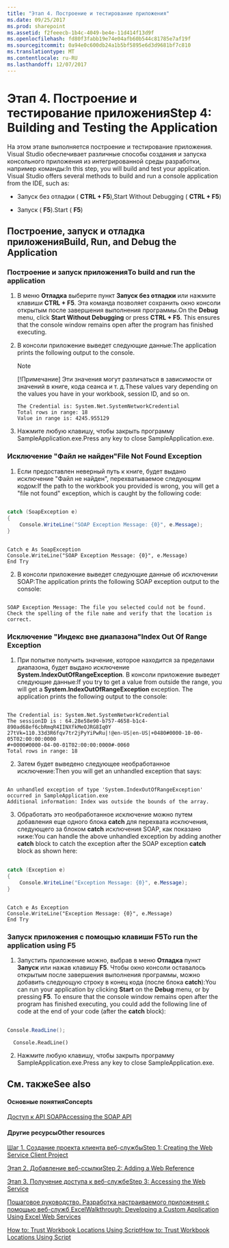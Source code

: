 ```yaml
---
title: "Этап 4. Построение и тестирование приложения"
ms.date: 09/25/2017
ms.prod: sharepoint
ms.assetid: f2feeecb-1b4c-4049-be4e-11d414f13d9f
ms.openlocfilehash: fd80f3fabb19e74e04afb60b544c81785e7af19f
ms.sourcegitcommit: 0a94e0c600db24a1b5bf5895e6d3d9681bf7c810
ms.translationtype: MT
ms.contentlocale: ru-RU
ms.lasthandoff: 12/07/2017
---
```

# <a name="step-4-building-and-testing-the-application"></a><span data-ttu-id="bc381-102">Этап 4. Построение и тестирование приложения</span><span class="sxs-lookup"><span data-stu-id="bc381-102">Step 4: Building and Testing the Application</span></span>

<span data-ttu-id="bc381-p101">На этом этапе выполняется построение и тестирование приложения. Visual Studio обеспечивает различные способы создания и запуска консольного приложения из интегрированной среды разработки, например команды:</span><span class="sxs-lookup"><span data-stu-id="bc381-p101">In this step, you will build and test your application. Visual Studio offers several methods to build and run a console application from the IDE, such as:</span></span>
  
    
    


- <span data-ttu-id="bc381-105">Запуск без отладки ( **CTRL + F5**),</span><span class="sxs-lookup"><span data-stu-id="bc381-105">Start Without Debugging ( **CTRL + F5**)</span></span>
    
  
- <span data-ttu-id="bc381-106">Запуск ( **F5**).</span><span class="sxs-lookup"><span data-stu-id="bc381-106">Start ( **F5**)</span></span>
    
  

## <a name="build-run-and-debug-the-application"></a><span data-ttu-id="bc381-107">Построение, запуск и отладка приложения</span><span class="sxs-lookup"><span data-stu-id="bc381-107">Build, Run, and Debug the Application</span></span>


### <a name="to-build-and-run-the-application"></a><span data-ttu-id="bc381-108">Построение и запуск приложения</span><span class="sxs-lookup"><span data-stu-id="bc381-108">To build and run the application</span></span>


1. <span data-ttu-id="bc381-p102">В меню **Отладка** выберите пункт **Запуск без отладки** или нажмите клавиши **CTRL + F5**. Эта команда позволяет сохранить окно консоли открытым после завершения выполнения программы.</span><span class="sxs-lookup"><span data-stu-id="bc381-p102">On the **Debug** menu, click **Start Without Debugging** or press **CTRL + F5**. This ensures that the console window remains open after the program has finished executing.</span></span> 
    
  
2. <span data-ttu-id="bc381-111">В консоли приложение выведет следующие данные:</span><span class="sxs-lookup"><span data-stu-id="bc381-111">The application prints the following output to the console.</span></span>
    
    > [!NOTE]
    > <span data-ttu-id="bc381-112">[!Примечание] Эти значения могут различаться в зависимости от значений в книге, кода сеанса и т. д.</span><span class="sxs-lookup"><span data-stu-id="bc381-112">These values vary depending on the values you have in your workbook, session ID, and so on.</span></span> 

    ```
    The Credential is: System.Net.SystemNetworkCredential
    Total rows in range: 18
    Value in range is: 4245.955129
    ```

3. <span data-ttu-id="bc381-113">Нажмите любую клавишу, чтобы закрыть программу SampleApplication.exe.</span><span class="sxs-lookup"><span data-stu-id="bc381-113">Press any key to close SampleApplication.exe.</span></span>
    
### <a name="file-not-found-exception"></a><span data-ttu-id="bc381-114">Исключение "Файл не найден"</span><span class="sxs-lookup"><span data-stu-id="bc381-114">File Not Found Exception</span></span>


1. <span data-ttu-id="bc381-115">Если предоставлен неверный путь к книге, будет выдано исключение "Файл не найден", перехватываемое следующим кодом:</span><span class="sxs-lookup"><span data-stu-id="bc381-115">If the path to the workbook you provided is wrong, you will get a "file not found" exception, which is caught by the following code:</span></span>
    
```cs
  
catch (SoapException e)
{
    Console.WriteLine("SOAP Exception Message: {0}", e.Message);
}
```


```VB.net
  
Catch e As SoapException
Console.WriteLine("SOAP Exception Message: {0}", e.Message)
End Try
```

2. <span data-ttu-id="bc381-116">В консоли приложение выведет следующие данные об исключении SOAP:</span><span class="sxs-lookup"><span data-stu-id="bc381-116">The application prints the following SOAP exception output to the console:</span></span>
    
```
  
SOAP Exception Message: The file you selected could not be found. Check the spelling of the file name and verify that the location is correct.

```


### <a name="index-out-of-range-exception"></a><span data-ttu-id="bc381-117">Исключение "Индекс вне диапазона"</span><span class="sxs-lookup"><span data-stu-id="bc381-117">Index Out Of Range Exception</span></span>


1. <span data-ttu-id="bc381-p103">При попытке получить значение, которое находится за пределами диапазона, будет выдано исключение **System.IndexOutOfRangeException**. В консоли приложение выведет следующие данные:</span><span class="sxs-lookup"><span data-stu-id="bc381-p103">If you try to get a value from outside the range, you will get a **System.IndexOutOfRangeException** exception. The application prints the following output to the console:</span></span>
    
```
  
The Credential is: System.Net.SystemNetworkCredential
The sessionID is : 64.28e58e90-b757-4658-b1c4-890ad68ef6cbRmqR4IINXfkMeOJRG8Iq0Y
27tVk=110.33d3R6fqv7tr2jPyYiPwRu|!@en-US|en-US|+0480#0000-10-00-05T02:00:00:0000
#+0000#0000-04-00-01T02:00:00:0000#-0060
Total rows in range: 18
```

2. <span data-ttu-id="bc381-120">Затем будет выведено следующее необработанное исключение:</span><span class="sxs-lookup"><span data-stu-id="bc381-120">Then you will get an unhandled exception that says:</span></span>
    
```
  
An unhandled exception of type 'System.IndexOutOfRangeException' occurred in SampleApplication.exe
Additional information: Index was outside the bounds of the array.
```

3. <span data-ttu-id="bc381-121">Обработать это необработанное исключение можно путем добавления еще одного блока **catch** для перехвата исключения, следующего за блоком **catch** исключения SOAP, как показано ниже:</span><span class="sxs-lookup"><span data-stu-id="bc381-121">You can handle the above unhandled exception by adding another **catch** block to catch the exception after the SOAP exception **catch** block as shown here:</span></span>
    
```cs
  
catch (Exception e)
{
    Console.WriteLine("Exception Message: {0}", e.Message);
}
```


```VB.net
  
Catch e As Exception
Console.WriteLine("Exception Message: {0}", e.Message)
End Try
```


### <a name="to-run-the-application-using-f5"></a><span data-ttu-id="bc381-122">Запуск приложения с помощью клавиши F5</span><span class="sxs-lookup"><span data-stu-id="bc381-122">To run the application using F5</span></span>


1. <span data-ttu-id="bc381-p104">Запустить приложение можно, выбрав в меню **Отладка** пункт **Запуск** или нажав клавишу **F5**. Чтобы окно консоли оставалось открытым после завершения выполнения программы, можно добавить следующую строку в конец кода (после блока **catch**):</span><span class="sxs-lookup"><span data-stu-id="bc381-p104">You can run your application by clicking **Start** on the **Debug** menu, or by pressing **F5**. To ensure that the console window remains open after the program has finished executing, you could add the following line of code at the end of your code (after the **catch** block):</span></span>
    
```cs
  
Console.ReadLine();
```


```VB.net
  Console.ReadLine()
```

2. <span data-ttu-id="bc381-125">Нажмите любую клавишу, чтобы закрыть программу SampleApplication.exe.</span><span class="sxs-lookup"><span data-stu-id="bc381-125">Press any key to close SampleApplication.exe.</span></span>
    
  

## <a name="see-also"></a><span data-ttu-id="bc381-126">См. также</span><span class="sxs-lookup"><span data-stu-id="bc381-126">See also</span></span>


#### <a name="concepts"></a><span data-ttu-id="bc381-127">Основные понятия</span><span class="sxs-lookup"><span data-stu-id="bc381-127">Concepts</span></span>


  
    
    
 [<span data-ttu-id="bc381-128">Доступ к API SOAP</span><span class="sxs-lookup"><span data-stu-id="bc381-128">Accessing the SOAP API</span></span>](accessing-the-soap-api.md)
#### <a name="other-resources"></a><span data-ttu-id="bc381-129">Другие ресурсы</span><span class="sxs-lookup"><span data-stu-id="bc381-129">Other resources</span></span>


  
    
    
 [<span data-ttu-id="bc381-130">Шаг 1. Создание проекта клиента веб-службы</span><span class="sxs-lookup"><span data-stu-id="bc381-130">Step 1: Creating the Web Service Client Project</span></span>](step-1-creating-the-web-service-client-project.md)
  
    
    
 [<span data-ttu-id="bc381-131">Этап 2. Добавление веб-ссылки</span><span class="sxs-lookup"><span data-stu-id="bc381-131">Step 2: Adding a Web Reference</span></span>](step-2-adding-a-web-reference.md)
  
    
    
 [<span data-ttu-id="bc381-132">Этап 3. Получение доступа к веб-службе</span><span class="sxs-lookup"><span data-stu-id="bc381-132">Step 3: Accessing the Web Service</span></span>](step-3-accessing-the-web-service.md)
  
    
    
 [<span data-ttu-id="bc381-133">Пошаговое руководство. Разработка настраиваемого приложения с помощью веб-служб Excel</span><span class="sxs-lookup"><span data-stu-id="bc381-133">Walkthrough: Developing a Custom Application Using Excel Web Services</span></span>](walkthrough-developing-a-custom-application-using-excel-web-services.md)
  
    
    
 [<span data-ttu-id="bc381-134">How to: Trust Workbook Locations Using Script</span><span class="sxs-lookup"><span data-stu-id="bc381-134">How to: Trust Workbook Locations Using Script</span></span>](http://msdn.microsoft.com/library/79ab6ced-7a0c-4275-b852-bb246fc6be57%28Office.15%29.aspx)
